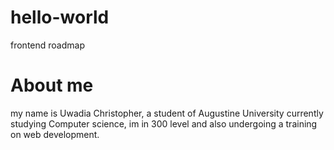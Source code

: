# hello-world
frontend roadmap
# About me
my name is Uwadia Christopher, a student of Augustine University currently studying Computer science, im in 300 level and also undergoing a training on web development.
